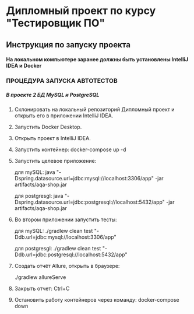 # Дипломный проект по курсу "Тестировщик ПО" #

## Инструкция по запуску проекта ##

#### На локальном компьютере заранее должны быть установлены IntelliJ IDEA и Docker #### 

### ПРОЦЕДУРА ЗАПУСКА АВТОТЕСТОВ ###

##### В проекте 2 БД MySQL и PostgreSQL #####

1. Склонировать на локальный репозиторий Дипломный проект и открыть его в приложении IntelliJ IDEA.
2. Запустить Docker Desktop.
3. Открыть проект в IntelliJ IDEA.
4. Запустить контейнер:
   docker-compose up -d
5. Запустить целевое приложение:

   для mySQL:
    java "-Dspring.datasource.url=jdbc:mysql://localhost:3306/app" -jar artifacts/aqa-shop.jar

   для postgresgl:
    java "-Dspring.datasource.url=jdbc:postgresql://localhost:5432/app" -jar artifacts/aqa-shop.jar
6. Во втором приложении запустить тесты:

   для mySQL:
      ./gradlew clean test "-Ddb.url=jdbc:mysql://localhost:3306/app"

   для postgresgl:
      ./gradlew clean test "-Ddb.url=jdbc:postgresql://localhost:5432/app"
7. Создать отчёт Allure, открыть в браузере:

   ./gradlew allureServe
8. Закрыть отчет:
   Ctrl+C
9. Остановить работу контейнеров через команду:
   docker-compose down